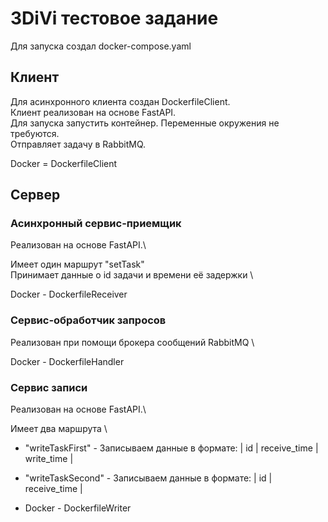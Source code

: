 # 3DiVi тестовое задание
Для запуска создал docker-compose.yaml
## Клиент
Для асинхронного клиента создан DockerfileClient.\
Клиент реализован на основе FastAPI. \
Для запуска запустить контейнер. Переменные окружения не требуются. \
Отправляет задачу в RabbitMQ.

Docker = DockerfileClient
## Сервер
### Асинхронный сервис-приемщик
Реализован на основе FastAPI.\

Имеет один маршрут "setTask" \
Принимает данные о id задачи и времени её задержки \

Docker - DockerfileReceiver
### Сервис-обработчик запросов
Реализован при помощи брокера сообщений RabbitMQ \

Docker - DockerfileHandler
### Сервис записи
Реализован на основе FastAPI.\

Имеет два маршрута \
- "writeTaskFirst" - Записываем данные в формате: | id | receive_time | write_time |
- "writeTaskSecond" - Записываем данные в формате: | id | receive_time |

- Docker - DockerfileWriter